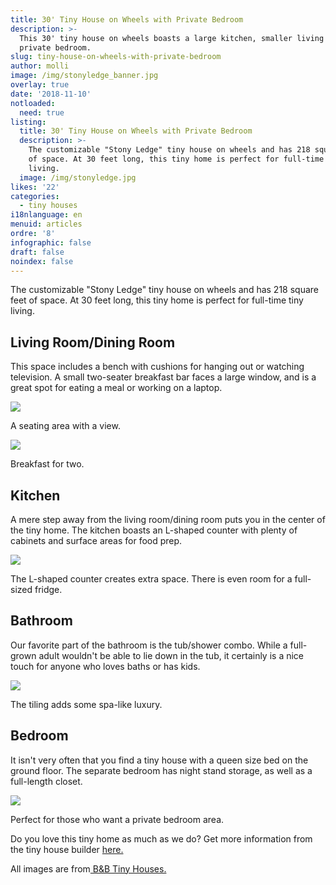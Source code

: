 ```yaml
---
title: 30' Tiny House on Wheels with Private Bedroom
description: >-
  This 30' tiny house on wheels boasts a large kitchen, smaller living room, and
  private bedroom. 
slug: tiny-house-on-wheels-with-private-bedroom
author: molli
image: /img/stonyledge_banner.jpg
overlay: true
date: '2018-11-10'
notloaded:
  need: true
listing:
  title: 30' Tiny House on Wheels with Private Bedroom
  description: >-
    The customizable "Stony Ledge" tiny house on wheels and has 218 square feet
    of space. At 30 feet long, this tiny home is perfect for full-time tiny
    living. 
  image: /img/stonyledge.jpg
likes: '22'
categories:
  - tiny houses
i18nlanguage: en
menuid: articles
ordre: '8'
infographic: false
draft: false
noindex: false
---
```

The customizable "Stony Ledge" tiny house on wheels and has 218 square feet of space. At 30 feet long, this tiny home is perfect for full-time tiny living. 

## Living Room/Dining Room

This space includes a bench with cushions for hanging out or watching television. A small two-seater breakfast bar faces a large window, and is a great spot for eating a meal or working on a laptop. 

![](/img/stonyledge_1.jpg)

<span class="figcaption">A seating area with a view.</span>

![](/img/stonyledge_2.jpg)

<span class="figcaption">Breakfast for two.</span>

## Kitchen

A mere step away from the living room/dining room puts you in the center of the tiny home. The kitchen boasts an L-shaped counter with plenty of cabinets and surface areas for food prep. 

![](/img/stonyledge4.jpg)

<span class="figcaption">The L-shaped counter creates extra space. There is even room for a full-sized fridge.</span>

## Bathroom

Our favorite part of the bathroom is the tub/shower combo. While a full-grown adult wouldn't be able to lie down in the tub, it certainly is a nice touch for anyone who loves baths or has kids. 

![](/img/stonyledge_5.jpg)

<span class="figcaption">The tiling adds some spa-like luxury.</span>

## Bedroom

It isn't very often that you find a tiny house with a queen size bed on the ground floor. The separate bedroom has night stand storage, as well as a full-length closet. 

![](/img/stonyledge_6.jpg)

<span class="figcaption">Perfect for those who want a private bedroom area.</span>

Do you love this tiny home as much as we do? Get more information from the tiny house builder [here.](https://bbtinyhouses.com)

All images are from[ B&B Tiny Houses.](https://bbtinyhouses.com)
